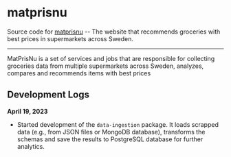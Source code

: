 # matprisnu

Source code for [matprisnu](https://matprisnu.se) -- The website that recommends groceries with best prices in supermarkets across Sweden.

---

MatPrisNu is a set of services and jobs that are responsible for collecting groceries data from multiple supermarkets across Sweden, analyzes, compares and recommends items with best prices


## Development Logs

**April 19, 2023**
- Started development of the `data-ingestion` package. It loads scrapped data (e.g., from JSON files or MongoDB database), transforms the schemas and save the results to PostgreSQL database for further analytics.